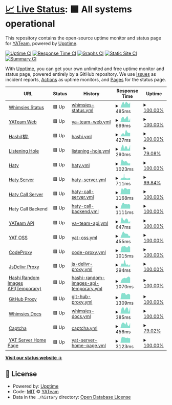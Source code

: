 # [📈 Live Status](https://status.yatserver.com): <!--live status--> **🟩 All systems operational**

This repository contains the open-source uptime monitor and status page for [YATeam](https://www.yateam.cc), powered by [Upptime](https://github.com/upptime/upptime).

[![Uptime CI](https://github.com/YAT-Publish/status/workflows/Uptime%20CI/badge.svg)](https://github.com/YAT-Publish/status/actions?query=workflow%3A%22Uptime+CI%22)
[![Response Time CI](https://github.com/YAT-Publish/status/workflows/Response%20Time%20CI/badge.svg)](https://github.com/YAT-Publish/status/actions?query=workflow%3A%22Response+Time+CI%22)
[![Graphs CI](https://github.com/YAT-Publish/status/workflows/Graphs%20CI/badge.svg)](https://github.com/YAT-Publish/status/actions?query=workflow%3A%22Graphs+CI%22)
[![Static Site CI](https://github.com/YAT-Publish/status/workflows/Static%20Site%20CI/badge.svg)](https://github.com/YAT-Publish/status/actions?query=workflow%3A%22Static+Site+CI%22)
[![Summary CI](https://github.com/YAT-Publish/status/workflows/Summary%20CI/badge.svg)](https://github.com/YAT-Publish/status/actions?query=workflow%3A%22Summary+CI%22)

With [Upptime](https://upptime.js.org), you can get your own unlimited and free uptime monitor and status page, powered entirely by a GitHub repository. We use [Issues](https://github.com/YAT-Publish/status/issues) as incident reports, [Actions](https://github.com/YAT-Publish/status/actions) as uptime monitors, and [Pages](https://status.yatserver.com) for the status page.

<!--start: status pages-->
<!-- This summary is generated by Upptime (https://github.com/upptime/upptime) -->
<!-- Do not edit this manually, your changes will be overwritten -->
<!-- prettier-ignore -->
| URL | Status | History | Response Time | Uptime |
| --- | ------ | ------- | ------------- | ------ |
| <img alt="" src="https://docs.whimsies.org/customize/favicon/main-favicon.png" height="13"> [Whimsies Status](https://status.whimsies.org) | 🟩 Up | [whimsies-status.yml](https://github.com/YAT-Publish/status/commits/HEAD/history/whimsies-status.yml) | <details><summary><img alt="Response time graph" src="./graphs/whimsies-status/response-time-week.png" height="20"> 485ms</summary><br><a href="https://status.yatserver.com/history/whimsies-status"><img alt="Response time 513" src="https://img.shields.io/endpoint?url=https%3A%2F%2Fraw.githubusercontent.com%2FYAT-Publish%2Fstatus%2FHEAD%2Fapi%2Fwhimsies-status%2Fresponse-time.json"></a><br><a href="https://status.yatserver.com/history/whimsies-status"><img alt="24-hour response time 544" src="https://img.shields.io/endpoint?url=https%3A%2F%2Fraw.githubusercontent.com%2FYAT-Publish%2Fstatus%2FHEAD%2Fapi%2Fwhimsies-status%2Fresponse-time-day.json"></a><br><a href="https://status.yatserver.com/history/whimsies-status"><img alt="7-day response time 485" src="https://img.shields.io/endpoint?url=https%3A%2F%2Fraw.githubusercontent.com%2FYAT-Publish%2Fstatus%2FHEAD%2Fapi%2Fwhimsies-status%2Fresponse-time-week.json"></a><br><a href="https://status.yatserver.com/history/whimsies-status"><img alt="30-day response time 475" src="https://img.shields.io/endpoint?url=https%3A%2F%2Fraw.githubusercontent.com%2FYAT-Publish%2Fstatus%2FHEAD%2Fapi%2Fwhimsies-status%2Fresponse-time-month.json"></a><br><a href="https://status.yatserver.com/history/whimsies-status"><img alt="1-year response time 513" src="https://img.shields.io/endpoint?url=https%3A%2F%2Fraw.githubusercontent.com%2FYAT-Publish%2Fstatus%2FHEAD%2Fapi%2Fwhimsies-status%2Fresponse-time-year.json"></a></details> | <details><summary><a href="https://status.yatserver.com/history/whimsies-status">100.00%</a></summary><a href="https://status.yatserver.com/history/whimsies-status"><img alt="All-time uptime 100.00%" src="https://img.shields.io/endpoint?url=https%3A%2F%2Fraw.githubusercontent.com%2FYAT-Publish%2Fstatus%2FHEAD%2Fapi%2Fwhimsies-status%2Fuptime.json"></a><br><a href="https://status.yatserver.com/history/whimsies-status"><img alt="24-hour uptime 100.00%" src="https://img.shields.io/endpoint?url=https%3A%2F%2Fraw.githubusercontent.com%2FYAT-Publish%2Fstatus%2FHEAD%2Fapi%2Fwhimsies-status%2Fuptime-day.json"></a><br><a href="https://status.yatserver.com/history/whimsies-status"><img alt="7-day uptime 100.00%" src="https://img.shields.io/endpoint?url=https%3A%2F%2Fraw.githubusercontent.com%2FYAT-Publish%2Fstatus%2FHEAD%2Fapi%2Fwhimsies-status%2Fuptime-week.json"></a><br><a href="https://status.yatserver.com/history/whimsies-status"><img alt="30-day uptime 100.00%" src="https://img.shields.io/endpoint?url=https%3A%2F%2Fraw.githubusercontent.com%2FYAT-Publish%2Fstatus%2FHEAD%2Fapi%2Fwhimsies-status%2Fuptime-month.json"></a><br><a href="https://status.yatserver.com/history/whimsies-status"><img alt="1-year uptime 100.00%" src="https://img.shields.io/endpoint?url=https%3A%2F%2Fraw.githubusercontent.com%2FYAT-Publish%2Fstatus%2FHEAD%2Fapi%2Fwhimsies-status%2Fuptime-year.json"></a></details>
| <img alt="" src="https://img.yateam.cc/img/2023/10/16/favicon7005329596a0b1b1.png" height="13"> [YATeam Web](https://www.yateam.cc) | 🟩 Up | [ya-team-web.yml](https://github.com/YAT-Publish/status/commits/HEAD/history/ya-team-web.yml) | <details><summary><img alt="Response time graph" src="./graphs/ya-team-web/response-time-week.png" height="20"> 699ms</summary><br><a href="https://status.yatserver.com/history/ya-team-web"><img alt="Response time 5008" src="https://img.shields.io/endpoint?url=https%3A%2F%2Fraw.githubusercontent.com%2FYAT-Publish%2Fstatus%2FHEAD%2Fapi%2Fya-team-web%2Fresponse-time.json"></a><br><a href="https://status.yatserver.com/history/ya-team-web"><img alt="24-hour response time 654" src="https://img.shields.io/endpoint?url=https%3A%2F%2Fraw.githubusercontent.com%2FYAT-Publish%2Fstatus%2FHEAD%2Fapi%2Fya-team-web%2Fresponse-time-day.json"></a><br><a href="https://status.yatserver.com/history/ya-team-web"><img alt="7-day response time 699" src="https://img.shields.io/endpoint?url=https%3A%2F%2Fraw.githubusercontent.com%2FYAT-Publish%2Fstatus%2FHEAD%2Fapi%2Fya-team-web%2Fresponse-time-week.json"></a><br><a href="https://status.yatserver.com/history/ya-team-web"><img alt="30-day response time 757" src="https://img.shields.io/endpoint?url=https%3A%2F%2Fraw.githubusercontent.com%2FYAT-Publish%2Fstatus%2FHEAD%2Fapi%2Fya-team-web%2Fresponse-time-month.json"></a><br><a href="https://status.yatserver.com/history/ya-team-web"><img alt="1-year response time 6591" src="https://img.shields.io/endpoint?url=https%3A%2F%2Fraw.githubusercontent.com%2FYAT-Publish%2Fstatus%2FHEAD%2Fapi%2Fya-team-web%2Fresponse-time-year.json"></a></details> | <details><summary><a href="https://status.yatserver.com/history/ya-team-web">100.00%</a></summary><a href="https://status.yatserver.com/history/ya-team-web"><img alt="All-time uptime 96.81%" src="https://img.shields.io/endpoint?url=https%3A%2F%2Fraw.githubusercontent.com%2FYAT-Publish%2Fstatus%2FHEAD%2Fapi%2Fya-team-web%2Fuptime.json"></a><br><a href="https://status.yatserver.com/history/ya-team-web"><img alt="24-hour uptime 100.00%" src="https://img.shields.io/endpoint?url=https%3A%2F%2Fraw.githubusercontent.com%2FYAT-Publish%2Fstatus%2FHEAD%2Fapi%2Fya-team-web%2Fuptime-day.json"></a><br><a href="https://status.yatserver.com/history/ya-team-web"><img alt="7-day uptime 100.00%" src="https://img.shields.io/endpoint?url=https%3A%2F%2Fraw.githubusercontent.com%2FYAT-Publish%2Fstatus%2FHEAD%2Fapi%2Fya-team-web%2Fuptime-week.json"></a><br><a href="https://status.yatserver.com/history/ya-team-web"><img alt="30-day uptime 99.92%" src="https://img.shields.io/endpoint?url=https%3A%2F%2Fraw.githubusercontent.com%2FYAT-Publish%2Fstatus%2FHEAD%2Fapi%2Fya-team-web%2Fuptime-month.json"></a><br><a href="https://status.yatserver.com/history/ya-team-web"><img alt="1-year uptime 97.39%" src="https://img.shields.io/endpoint?url=https%3A%2F%2Fraw.githubusercontent.com%2FYAT-Publish%2Fstatus%2FHEAD%2Fapi%2Fya-team-web%2Fuptime-year.json"></a></details>
| <img alt="" src="https://img.yateam.cc/img/2023/10/11/hashid59ff7816f045287ad29011a2a630e77.png" height="13"> [Hashi(橋)](https://hi.hashi.icu) | 🟩 Up | [hashi.yml](https://github.com/YAT-Publish/status/commits/HEAD/history/hashi.yml) | <details><summary><img alt="Response time graph" src="./graphs/hashi/response-time-week.png" height="20"> 427ms</summary><br><a href="https://status.yatserver.com/history/hashi"><img alt="Response time 434" src="https://img.shields.io/endpoint?url=https%3A%2F%2Fraw.githubusercontent.com%2FYAT-Publish%2Fstatus%2FHEAD%2Fapi%2Fhashi%2Fresponse-time.json"></a><br><a href="https://status.yatserver.com/history/hashi"><img alt="24-hour response time 435" src="https://img.shields.io/endpoint?url=https%3A%2F%2Fraw.githubusercontent.com%2FYAT-Publish%2Fstatus%2FHEAD%2Fapi%2Fhashi%2Fresponse-time-day.json"></a><br><a href="https://status.yatserver.com/history/hashi"><img alt="7-day response time 427" src="https://img.shields.io/endpoint?url=https%3A%2F%2Fraw.githubusercontent.com%2FYAT-Publish%2Fstatus%2FHEAD%2Fapi%2Fhashi%2Fresponse-time-week.json"></a><br><a href="https://status.yatserver.com/history/hashi"><img alt="30-day response time 425" src="https://img.shields.io/endpoint?url=https%3A%2F%2Fraw.githubusercontent.com%2FYAT-Publish%2Fstatus%2FHEAD%2Fapi%2Fhashi%2Fresponse-time-month.json"></a><br><a href="https://status.yatserver.com/history/hashi"><img alt="1-year response time 346" src="https://img.shields.io/endpoint?url=https%3A%2F%2Fraw.githubusercontent.com%2FYAT-Publish%2Fstatus%2FHEAD%2Fapi%2Fhashi%2Fresponse-time-year.json"></a></details> | <details><summary><a href="https://status.yatserver.com/history/hashi">100.00%</a></summary><a href="https://status.yatserver.com/history/hashi"><img alt="All-time uptime 99.38%" src="https://img.shields.io/endpoint?url=https%3A%2F%2Fraw.githubusercontent.com%2FYAT-Publish%2Fstatus%2FHEAD%2Fapi%2Fhashi%2Fuptime.json"></a><br><a href="https://status.yatserver.com/history/hashi"><img alt="24-hour uptime 100.00%" src="https://img.shields.io/endpoint?url=https%3A%2F%2Fraw.githubusercontent.com%2FYAT-Publish%2Fstatus%2FHEAD%2Fapi%2Fhashi%2Fuptime-day.json"></a><br><a href="https://status.yatserver.com/history/hashi"><img alt="7-day uptime 100.00%" src="https://img.shields.io/endpoint?url=https%3A%2F%2Fraw.githubusercontent.com%2FYAT-Publish%2Fstatus%2FHEAD%2Fapi%2Fhashi%2Fuptime-week.json"></a><br><a href="https://status.yatserver.com/history/hashi"><img alt="30-day uptime 99.92%" src="https://img.shields.io/endpoint?url=https%3A%2F%2Fraw.githubusercontent.com%2FYAT-Publish%2Fstatus%2FHEAD%2Fapi%2Fhashi%2Fuptime-month.json"></a><br><a href="https://status.yatserver.com/history/hashi"><img alt="1-year uptime 99.23%" src="https://img.shields.io/endpoint?url=https%3A%2F%2Fraw.githubusercontent.com%2FYAT-Publish%2Fstatus%2FHEAD%2Fapi%2Fhashi%2Fuptime-year.json"></a></details>
| <img alt="" src="https://img.yateam.cc/img/2023/10/11/hashid59ff7816f045287ad29011a2a630e77.png" height="13"> [Listening Hole](https://hole.hashi.icu) | 🟩 Up | [listening-hole.yml](https://github.com/YAT-Publish/status/commits/HEAD/history/listening-hole.yml) | <details><summary><img alt="Response time graph" src="./graphs/listening-hole/response-time-week.png" height="20"> 290ms</summary><br><a href="https://status.yatserver.com/history/listening-hole"><img alt="Response time 279" src="https://img.shields.io/endpoint?url=https%3A%2F%2Fraw.githubusercontent.com%2FYAT-Publish%2Fstatus%2FHEAD%2Fapi%2Flistening-hole%2Fresponse-time.json"></a><br><a href="https://status.yatserver.com/history/listening-hole"><img alt="24-hour response time 381" src="https://img.shields.io/endpoint?url=https%3A%2F%2Fraw.githubusercontent.com%2FYAT-Publish%2Fstatus%2FHEAD%2Fapi%2Flistening-hole%2Fresponse-time-day.json"></a><br><a href="https://status.yatserver.com/history/listening-hole"><img alt="7-day response time 290" src="https://img.shields.io/endpoint?url=https%3A%2F%2Fraw.githubusercontent.com%2FYAT-Publish%2Fstatus%2FHEAD%2Fapi%2Flistening-hole%2Fresponse-time-week.json"></a><br><a href="https://status.yatserver.com/history/listening-hole"><img alt="30-day response time 290" src="https://img.shields.io/endpoint?url=https%3A%2F%2Fraw.githubusercontent.com%2FYAT-Publish%2Fstatus%2FHEAD%2Fapi%2Flistening-hole%2Fresponse-time-month.json"></a><br><a href="https://status.yatserver.com/history/listening-hole"><img alt="1-year response time 281" src="https://img.shields.io/endpoint?url=https%3A%2F%2Fraw.githubusercontent.com%2FYAT-Publish%2Fstatus%2FHEAD%2Fapi%2Flistening-hole%2Fresponse-time-year.json"></a></details> | <details><summary><a href="https://status.yatserver.com/history/listening-hole">79.08%</a></summary><a href="https://status.yatserver.com/history/listening-hole"><img alt="All-time uptime 95.24%" src="https://img.shields.io/endpoint?url=https%3A%2F%2Fraw.githubusercontent.com%2FYAT-Publish%2Fstatus%2FHEAD%2Fapi%2Flistening-hole%2Fuptime.json"></a><br><a href="https://status.yatserver.com/history/listening-hole"><img alt="24-hour uptime 0.39%" src="https://img.shields.io/endpoint?url=https%3A%2F%2Fraw.githubusercontent.com%2FYAT-Publish%2Fstatus%2FHEAD%2Fapi%2Flistening-hole%2Fuptime-day.json"></a><br><a href="https://status.yatserver.com/history/listening-hole"><img alt="7-day uptime 79.08%" src="https://img.shields.io/endpoint?url=https%3A%2F%2Fraw.githubusercontent.com%2FYAT-Publish%2Fstatus%2FHEAD%2Fapi%2Flistening-hole%2Fuptime-week.json"></a><br><a href="https://status.yatserver.com/history/listening-hole"><img alt="30-day uptime 95.11%" src="https://img.shields.io/endpoint?url=https%3A%2F%2Fraw.githubusercontent.com%2FYAT-Publish%2Fstatus%2FHEAD%2Fapi%2Flistening-hole%2Fuptime-month.json"></a><br><a href="https://status.yatserver.com/history/listening-hole"><img alt="1-year uptime 94.89%" src="https://img.shields.io/endpoint?url=https%3A%2F%2Fraw.githubusercontent.com%2FYAT-Publish%2Fstatus%2FHEAD%2Fapi%2Flistening-hole%2Fuptime-year.json"></a></details>
| <img alt="" src="https://img.yateam.cc/img/2023/10/11/hashid59ff7816f045287ad29011a2a630e77.png" height="13"> [Haty](https://chat.hashi.sbs) | 🟩 Up | [haty.yml](https://github.com/YAT-Publish/status/commits/HEAD/history/haty.yml) | <details><summary><img alt="Response time graph" src="./graphs/haty/response-time-week.png" height="20"> 1023ms</summary><br><a href="https://status.yatserver.com/history/haty"><img alt="Response time 916" src="https://img.shields.io/endpoint?url=https%3A%2F%2Fraw.githubusercontent.com%2FYAT-Publish%2Fstatus%2FHEAD%2Fapi%2Fhaty%2Fresponse-time.json"></a><br><a href="https://status.yatserver.com/history/haty"><img alt="24-hour response time 652" src="https://img.shields.io/endpoint?url=https%3A%2F%2Fraw.githubusercontent.com%2FYAT-Publish%2Fstatus%2FHEAD%2Fapi%2Fhaty%2Fresponse-time-day.json"></a><br><a href="https://status.yatserver.com/history/haty"><img alt="7-day response time 1023" src="https://img.shields.io/endpoint?url=https%3A%2F%2Fraw.githubusercontent.com%2FYAT-Publish%2Fstatus%2FHEAD%2Fapi%2Fhaty%2Fresponse-time-week.json"></a><br><a href="https://status.yatserver.com/history/haty"><img alt="30-day response time 981" src="https://img.shields.io/endpoint?url=https%3A%2F%2Fraw.githubusercontent.com%2FYAT-Publish%2Fstatus%2FHEAD%2Fapi%2Fhaty%2Fresponse-time-month.json"></a><br><a href="https://status.yatserver.com/history/haty"><img alt="1-year response time 818" src="https://img.shields.io/endpoint?url=https%3A%2F%2Fraw.githubusercontent.com%2FYAT-Publish%2Fstatus%2FHEAD%2Fapi%2Fhaty%2Fresponse-time-year.json"></a></details> | <details><summary><a href="https://status.yatserver.com/history/haty">100.00%</a></summary><a href="https://status.yatserver.com/history/haty"><img alt="All-time uptime 95.39%" src="https://img.shields.io/endpoint?url=https%3A%2F%2Fraw.githubusercontent.com%2FYAT-Publish%2Fstatus%2FHEAD%2Fapi%2Fhaty%2Fuptime.json"></a><br><a href="https://status.yatserver.com/history/haty"><img alt="24-hour uptime 100.00%" src="https://img.shields.io/endpoint?url=https%3A%2F%2Fraw.githubusercontent.com%2FYAT-Publish%2Fstatus%2FHEAD%2Fapi%2Fhaty%2Fuptime-day.json"></a><br><a href="https://status.yatserver.com/history/haty"><img alt="7-day uptime 100.00%" src="https://img.shields.io/endpoint?url=https%3A%2F%2Fraw.githubusercontent.com%2FYAT-Publish%2Fstatus%2FHEAD%2Fapi%2Fhaty%2Fuptime-week.json"></a><br><a href="https://status.yatserver.com/history/haty"><img alt="30-day uptime 100.00%" src="https://img.shields.io/endpoint?url=https%3A%2F%2Fraw.githubusercontent.com%2FYAT-Publish%2Fstatus%2FHEAD%2Fapi%2Fhaty%2Fuptime-month.json"></a><br><a href="https://status.yatserver.com/history/haty"><img alt="1-year uptime 93.79%" src="https://img.shields.io/endpoint?url=https%3A%2F%2Fraw.githubusercontent.com%2FYAT-Publish%2Fstatus%2FHEAD%2Fapi%2Fhaty%2Fuptime-year.json"></a></details>
| <img alt="" src="https://img.yateam.cc/img/2023/10/11/hashid59ff7816f045287ad29011a2a630e77.png" height="13"> [Haty Server](https://hashi.sbs/_matrix/consent) | 🟩 Up | [haty-server.yml](https://github.com/YAT-Publish/status/commits/HEAD/history/haty-server.yml) | <details><summary><img alt="Response time graph" src="./graphs/haty-server/response-time-week.png" height="20"> 711ms</summary><br><a href="https://status.yatserver.com/history/haty-server"><img alt="Response time 1216" src="https://img.shields.io/endpoint?url=https%3A%2F%2Fraw.githubusercontent.com%2FYAT-Publish%2Fstatus%2FHEAD%2Fapi%2Fhaty-server%2Fresponse-time.json"></a><br><a href="https://status.yatserver.com/history/haty-server"><img alt="24-hour response time 691" src="https://img.shields.io/endpoint?url=https%3A%2F%2Fraw.githubusercontent.com%2FYAT-Publish%2Fstatus%2FHEAD%2Fapi%2Fhaty-server%2Fresponse-time-day.json"></a><br><a href="https://status.yatserver.com/history/haty-server"><img alt="7-day response time 711" src="https://img.shields.io/endpoint?url=https%3A%2F%2Fraw.githubusercontent.com%2FYAT-Publish%2Fstatus%2FHEAD%2Fapi%2Fhaty-server%2Fresponse-time-week.json"></a><br><a href="https://status.yatserver.com/history/haty-server"><img alt="30-day response time 685" src="https://img.shields.io/endpoint?url=https%3A%2F%2Fraw.githubusercontent.com%2FYAT-Publish%2Fstatus%2FHEAD%2Fapi%2Fhaty-server%2Fresponse-time-month.json"></a><br><a href="https://status.yatserver.com/history/haty-server"><img alt="1-year response time 1216" src="https://img.shields.io/endpoint?url=https%3A%2F%2Fraw.githubusercontent.com%2FYAT-Publish%2Fstatus%2FHEAD%2Fapi%2Fhaty-server%2Fresponse-time-year.json"></a></details> | <details><summary><a href="https://status.yatserver.com/history/haty-server">99.84%</a></summary><a href="https://status.yatserver.com/history/haty-server"><img alt="All-time uptime 99.32%" src="https://img.shields.io/endpoint?url=https%3A%2F%2Fraw.githubusercontent.com%2FYAT-Publish%2Fstatus%2FHEAD%2Fapi%2Fhaty-server%2Fuptime.json"></a><br><a href="https://status.yatserver.com/history/haty-server"><img alt="24-hour uptime 100.00%" src="https://img.shields.io/endpoint?url=https%3A%2F%2Fraw.githubusercontent.com%2FYAT-Publish%2Fstatus%2FHEAD%2Fapi%2Fhaty-server%2Fuptime-day.json"></a><br><a href="https://status.yatserver.com/history/haty-server"><img alt="7-day uptime 99.84%" src="https://img.shields.io/endpoint?url=https%3A%2F%2Fraw.githubusercontent.com%2FYAT-Publish%2Fstatus%2FHEAD%2Fapi%2Fhaty-server%2Fuptime-week.json"></a><br><a href="https://status.yatserver.com/history/haty-server"><img alt="30-day uptime 99.92%" src="https://img.shields.io/endpoint?url=https%3A%2F%2Fraw.githubusercontent.com%2FYAT-Publish%2Fstatus%2FHEAD%2Fapi%2Fhaty-server%2Fuptime-month.json"></a><br><a href="https://status.yatserver.com/history/haty-server"><img alt="1-year uptime 99.32%" src="https://img.shields.io/endpoint?url=https%3A%2F%2Fraw.githubusercontent.com%2FYAT-Publish%2Fstatus%2FHEAD%2Fapi%2Fhaty-server%2Fuptime-year.json"></a></details>
| <img alt="" src="https://img.yateam.cc/img/2023/10/11/hashid59ff7816f045287ad29011a2a630e77.png" height="13"> [Haty Call Server](https://cs.hashi.sbs) | 🟩 Up | [haty-call-server.yml](https://github.com/YAT-Publish/status/commits/HEAD/history/haty-call-server.yml) | <details><summary><img alt="Response time graph" src="./graphs/haty-call-server/response-time-week.png" height="20"> 1168ms</summary><br><a href="https://status.yatserver.com/history/haty-call-server"><img alt="Response time 1186" src="https://img.shields.io/endpoint?url=https%3A%2F%2Fraw.githubusercontent.com%2FYAT-Publish%2Fstatus%2FHEAD%2Fapi%2Fhaty-call-server%2Fresponse-time.json"></a><br><a href="https://status.yatserver.com/history/haty-call-server"><img alt="24-hour response time 1116" src="https://img.shields.io/endpoint?url=https%3A%2F%2Fraw.githubusercontent.com%2FYAT-Publish%2Fstatus%2FHEAD%2Fapi%2Fhaty-call-server%2Fresponse-time-day.json"></a><br><a href="https://status.yatserver.com/history/haty-call-server"><img alt="7-day response time 1168" src="https://img.shields.io/endpoint?url=https%3A%2F%2Fraw.githubusercontent.com%2FYAT-Publish%2Fstatus%2FHEAD%2Fapi%2Fhaty-call-server%2Fresponse-time-week.json"></a><br><a href="https://status.yatserver.com/history/haty-call-server"><img alt="30-day response time 1185" src="https://img.shields.io/endpoint?url=https%3A%2F%2Fraw.githubusercontent.com%2FYAT-Publish%2Fstatus%2FHEAD%2Fapi%2Fhaty-call-server%2Fresponse-time-month.json"></a><br><a href="https://status.yatserver.com/history/haty-call-server"><img alt="1-year response time 1186" src="https://img.shields.io/endpoint?url=https%3A%2F%2Fraw.githubusercontent.com%2FYAT-Publish%2Fstatus%2FHEAD%2Fapi%2Fhaty-call-server%2Fresponse-time-year.json"></a></details> | <details><summary><a href="https://status.yatserver.com/history/haty-call-server">100.00%</a></summary><a href="https://status.yatserver.com/history/haty-call-server"><img alt="All-time uptime 99.76%" src="https://img.shields.io/endpoint?url=https%3A%2F%2Fraw.githubusercontent.com%2FYAT-Publish%2Fstatus%2FHEAD%2Fapi%2Fhaty-call-server%2Fuptime.json"></a><br><a href="https://status.yatserver.com/history/haty-call-server"><img alt="24-hour uptime 100.00%" src="https://img.shields.io/endpoint?url=https%3A%2F%2Fraw.githubusercontent.com%2FYAT-Publish%2Fstatus%2FHEAD%2Fapi%2Fhaty-call-server%2Fuptime-day.json"></a><br><a href="https://status.yatserver.com/history/haty-call-server"><img alt="7-day uptime 100.00%" src="https://img.shields.io/endpoint?url=https%3A%2F%2Fraw.githubusercontent.com%2FYAT-Publish%2Fstatus%2FHEAD%2Fapi%2Fhaty-call-server%2Fuptime-week.json"></a><br><a href="https://status.yatserver.com/history/haty-call-server"><img alt="30-day uptime 100.00%" src="https://img.shields.io/endpoint?url=https%3A%2F%2Fraw.githubusercontent.com%2FYAT-Publish%2Fstatus%2FHEAD%2Fapi%2Fhaty-call-server%2Fuptime-month.json"></a><br><a href="https://status.yatserver.com/history/haty-call-server"><img alt="1-year uptime 99.76%" src="https://img.shields.io/endpoint?url=https%3A%2F%2Fraw.githubusercontent.com%2FYAT-Publish%2Fstatus%2FHEAD%2Fapi%2Fhaty-call-server%2Fuptime-year.json"></a></details>
| <img alt="" src="https://img.yateam.cc/img/2023/10/11/hashid59ff7816f045287ad29011a2a630e77.png" height="13"> Haty Call Backend | 🟩 Up | [haty-call-backend.yml](https://github.com/YAT-Publish/status/commits/HEAD/history/haty-call-backend.yml) | <details><summary><img alt="Response time graph" src="./graphs/haty-call-backend/response-time-week.png" height="20"> 1111ms</summary><br><a href="https://status.yatserver.com/history/haty-call-backend"><img alt="Response time 1180" src="https://img.shields.io/endpoint?url=https%3A%2F%2Fraw.githubusercontent.com%2FYAT-Publish%2Fstatus%2FHEAD%2Fapi%2Fhaty-call-backend%2Fresponse-time.json"></a><br><a href="https://status.yatserver.com/history/haty-call-backend"><img alt="24-hour response time 842" src="https://img.shields.io/endpoint?url=https%3A%2F%2Fraw.githubusercontent.com%2FYAT-Publish%2Fstatus%2FHEAD%2Fapi%2Fhaty-call-backend%2Fresponse-time-day.json"></a><br><a href="https://status.yatserver.com/history/haty-call-backend"><img alt="7-day response time 1111" src="https://img.shields.io/endpoint?url=https%3A%2F%2Fraw.githubusercontent.com%2FYAT-Publish%2Fstatus%2FHEAD%2Fapi%2Fhaty-call-backend%2Fresponse-time-week.json"></a><br><a href="https://status.yatserver.com/history/haty-call-backend"><img alt="30-day response time 1130" src="https://img.shields.io/endpoint?url=https%3A%2F%2Fraw.githubusercontent.com%2FYAT-Publish%2Fstatus%2FHEAD%2Fapi%2Fhaty-call-backend%2Fresponse-time-month.json"></a><br><a href="https://status.yatserver.com/history/haty-call-backend"><img alt="1-year response time 1180" src="https://img.shields.io/endpoint?url=https%3A%2F%2Fraw.githubusercontent.com%2FYAT-Publish%2Fstatus%2FHEAD%2Fapi%2Fhaty-call-backend%2Fresponse-time-year.json"></a></details> | <details><summary><a href="https://status.yatserver.com/history/haty-call-backend">100.00%</a></summary><a href="https://status.yatserver.com/history/haty-call-backend"><img alt="All-time uptime 99.76%" src="https://img.shields.io/endpoint?url=https%3A%2F%2Fraw.githubusercontent.com%2FYAT-Publish%2Fstatus%2FHEAD%2Fapi%2Fhaty-call-backend%2Fuptime.json"></a><br><a href="https://status.yatserver.com/history/haty-call-backend"><img alt="24-hour uptime 100.00%" src="https://img.shields.io/endpoint?url=https%3A%2F%2Fraw.githubusercontent.com%2FYAT-Publish%2Fstatus%2FHEAD%2Fapi%2Fhaty-call-backend%2Fuptime-day.json"></a><br><a href="https://status.yatserver.com/history/haty-call-backend"><img alt="7-day uptime 100.00%" src="https://img.shields.io/endpoint?url=https%3A%2F%2Fraw.githubusercontent.com%2FYAT-Publish%2Fstatus%2FHEAD%2Fapi%2Fhaty-call-backend%2Fuptime-week.json"></a><br><a href="https://status.yatserver.com/history/haty-call-backend"><img alt="30-day uptime 100.00%" src="https://img.shields.io/endpoint?url=https%3A%2F%2Fraw.githubusercontent.com%2FYAT-Publish%2Fstatus%2FHEAD%2Fapi%2Fhaty-call-backend%2Fuptime-month.json"></a><br><a href="https://status.yatserver.com/history/haty-call-backend"><img alt="1-year uptime 99.76%" src="https://img.shields.io/endpoint?url=https%3A%2F%2Fraw.githubusercontent.com%2FYAT-Publish%2Fstatus%2FHEAD%2Fapi%2Fhaty-call-backend%2Fuptime-year.json"></a></details>
| <img alt="" src="https://img.yateam.cc/img/2023/10/16/favicon7005329596a0b1b1.png" height="13"> [YATeam API](https://api.yateam.cc) | 🟩 Up | [ya-team-api.yml](https://github.com/YAT-Publish/status/commits/HEAD/history/ya-team-api.yml) | <details><summary><img alt="Response time graph" src="./graphs/ya-team-api/response-time-week.png" height="20"> 647ms</summary><br><a href="https://status.yatserver.com/history/ya-team-api"><img alt="Response time 518" src="https://img.shields.io/endpoint?url=https%3A%2F%2Fraw.githubusercontent.com%2FYAT-Publish%2Fstatus%2FHEAD%2Fapi%2Fya-team-api%2Fresponse-time.json"></a><br><a href="https://status.yatserver.com/history/ya-team-api"><img alt="24-hour response time 435" src="https://img.shields.io/endpoint?url=https%3A%2F%2Fraw.githubusercontent.com%2FYAT-Publish%2Fstatus%2FHEAD%2Fapi%2Fya-team-api%2Fresponse-time-day.json"></a><br><a href="https://status.yatserver.com/history/ya-team-api"><img alt="7-day response time 647" src="https://img.shields.io/endpoint?url=https%3A%2F%2Fraw.githubusercontent.com%2FYAT-Publish%2Fstatus%2FHEAD%2Fapi%2Fya-team-api%2Fresponse-time-week.json"></a><br><a href="https://status.yatserver.com/history/ya-team-api"><img alt="30-day response time 1131" src="https://img.shields.io/endpoint?url=https%3A%2F%2Fraw.githubusercontent.com%2FYAT-Publish%2Fstatus%2FHEAD%2Fapi%2Fya-team-api%2Fresponse-time-month.json"></a><br><a href="https://status.yatserver.com/history/ya-team-api"><img alt="1-year response time 630" src="https://img.shields.io/endpoint?url=https%3A%2F%2Fraw.githubusercontent.com%2FYAT-Publish%2Fstatus%2FHEAD%2Fapi%2Fya-team-api%2Fresponse-time-year.json"></a></details> | <details><summary><a href="https://status.yatserver.com/history/ya-team-api">100.00%</a></summary><a href="https://status.yatserver.com/history/ya-team-api"><img alt="All-time uptime 97.60%" src="https://img.shields.io/endpoint?url=https%3A%2F%2Fraw.githubusercontent.com%2FYAT-Publish%2Fstatus%2FHEAD%2Fapi%2Fya-team-api%2Fuptime.json"></a><br><a href="https://status.yatserver.com/history/ya-team-api"><img alt="24-hour uptime 100.00%" src="https://img.shields.io/endpoint?url=https%3A%2F%2Fraw.githubusercontent.com%2FYAT-Publish%2Fstatus%2FHEAD%2Fapi%2Fya-team-api%2Fuptime-day.json"></a><br><a href="https://status.yatserver.com/history/ya-team-api"><img alt="7-day uptime 100.00%" src="https://img.shields.io/endpoint?url=https%3A%2F%2Fraw.githubusercontent.com%2FYAT-Publish%2Fstatus%2FHEAD%2Fapi%2Fya-team-api%2Fuptime-week.json"></a><br><a href="https://status.yatserver.com/history/ya-team-api"><img alt="30-day uptime 99.95%" src="https://img.shields.io/endpoint?url=https%3A%2F%2Fraw.githubusercontent.com%2FYAT-Publish%2Fstatus%2FHEAD%2Fapi%2Fya-team-api%2Fuptime-month.json"></a><br><a href="https://status.yatserver.com/history/ya-team-api"><img alt="1-year uptime 98.47%" src="https://img.shields.io/endpoint?url=https%3A%2F%2Fraw.githubusercontent.com%2FYAT-Publish%2Fstatus%2FHEAD%2Fapi%2Fya-team-api%2Fuptime-year.json"></a></details>
| <img alt="" src="https://img.yateam.cc/img/2023/10/16/favicon7005329596a0b1b1.png" height="13"> [YAT OSS](https://files.yatserver.com/hashi-next/hashi/25e94b33-e005-400a-919e-73202ab40b0d.webp) | 🟩 Up | [yat-oss.yml](https://github.com/YAT-Publish/status/commits/HEAD/history/yat-oss.yml) | <details><summary><img alt="Response time graph" src="./graphs/yat-oss/response-time-week.png" height="20"> 455ms</summary><br><a href="https://status.yatserver.com/history/yat-oss"><img alt="Response time 392" src="https://img.shields.io/endpoint?url=https%3A%2F%2Fraw.githubusercontent.com%2FYAT-Publish%2Fstatus%2FHEAD%2Fapi%2Fyat-oss%2Fresponse-time.json"></a><br><a href="https://status.yatserver.com/history/yat-oss"><img alt="24-hour response time 234" src="https://img.shields.io/endpoint?url=https%3A%2F%2Fraw.githubusercontent.com%2FYAT-Publish%2Fstatus%2FHEAD%2Fapi%2Fyat-oss%2Fresponse-time-day.json"></a><br><a href="https://status.yatserver.com/history/yat-oss"><img alt="7-day response time 455" src="https://img.shields.io/endpoint?url=https%3A%2F%2Fraw.githubusercontent.com%2FYAT-Publish%2Fstatus%2FHEAD%2Fapi%2Fyat-oss%2Fresponse-time-week.json"></a><br><a href="https://status.yatserver.com/history/yat-oss"><img alt="30-day response time 498" src="https://img.shields.io/endpoint?url=https%3A%2F%2Fraw.githubusercontent.com%2FYAT-Publish%2Fstatus%2FHEAD%2Fapi%2Fyat-oss%2Fresponse-time-month.json"></a><br><a href="https://status.yatserver.com/history/yat-oss"><img alt="1-year response time 450" src="https://img.shields.io/endpoint?url=https%3A%2F%2Fraw.githubusercontent.com%2FYAT-Publish%2Fstatus%2FHEAD%2Fapi%2Fyat-oss%2Fresponse-time-year.json"></a></details> | <details><summary><a href="https://status.yatserver.com/history/yat-oss">100.00%</a></summary><a href="https://status.yatserver.com/history/yat-oss"><img alt="All-time uptime 99.93%" src="https://img.shields.io/endpoint?url=https%3A%2F%2Fraw.githubusercontent.com%2FYAT-Publish%2Fstatus%2FHEAD%2Fapi%2Fyat-oss%2Fuptime.json"></a><br><a href="https://status.yatserver.com/history/yat-oss"><img alt="24-hour uptime 100.00%" src="https://img.shields.io/endpoint?url=https%3A%2F%2Fraw.githubusercontent.com%2FYAT-Publish%2Fstatus%2FHEAD%2Fapi%2Fyat-oss%2Fuptime-day.json"></a><br><a href="https://status.yatserver.com/history/yat-oss"><img alt="7-day uptime 100.00%" src="https://img.shields.io/endpoint?url=https%3A%2F%2Fraw.githubusercontent.com%2FYAT-Publish%2Fstatus%2FHEAD%2Fapi%2Fyat-oss%2Fuptime-week.json"></a><br><a href="https://status.yatserver.com/history/yat-oss"><img alt="30-day uptime 100.00%" src="https://img.shields.io/endpoint?url=https%3A%2F%2Fraw.githubusercontent.com%2FYAT-Publish%2Fstatus%2FHEAD%2Fapi%2Fyat-oss%2Fuptime-month.json"></a><br><a href="https://status.yatserver.com/history/yat-oss"><img alt="1-year uptime 99.90%" src="https://img.shields.io/endpoint?url=https%3A%2F%2Fraw.githubusercontent.com%2FYAT-Publish%2Fstatus%2FHEAD%2Fapi%2Fyat-oss%2Fuptime-year.json"></a></details>
| <img alt="" src="https://img.yateam.cc/img/2023/10/16/favicon7005329596a0b1b1.png" height="13"> [CodeProxy](https://codeproxy.net) | 🟩 Up | [code-proxy.yml](https://github.com/YAT-Publish/status/commits/HEAD/history/code-proxy.yml) | <details><summary><img alt="Response time graph" src="./graphs/code-proxy/response-time-week.png" height="20"> 1015ms</summary><br><a href="https://status.yatserver.com/history/code-proxy"><img alt="Response time 1489" src="https://img.shields.io/endpoint?url=https%3A%2F%2Fraw.githubusercontent.com%2FYAT-Publish%2Fstatus%2FHEAD%2Fapi%2Fcode-proxy%2Fresponse-time.json"></a><br><a href="https://status.yatserver.com/history/code-proxy"><img alt="24-hour response time 876" src="https://img.shields.io/endpoint?url=https%3A%2F%2Fraw.githubusercontent.com%2FYAT-Publish%2Fstatus%2FHEAD%2Fapi%2Fcode-proxy%2Fresponse-time-day.json"></a><br><a href="https://status.yatserver.com/history/code-proxy"><img alt="7-day response time 1015" src="https://img.shields.io/endpoint?url=https%3A%2F%2Fraw.githubusercontent.com%2FYAT-Publish%2Fstatus%2FHEAD%2Fapi%2Fcode-proxy%2Fresponse-time-week.json"></a><br><a href="https://status.yatserver.com/history/code-proxy"><img alt="30-day response time 1023" src="https://img.shields.io/endpoint?url=https%3A%2F%2Fraw.githubusercontent.com%2FYAT-Publish%2Fstatus%2FHEAD%2Fapi%2Fcode-proxy%2Fresponse-time-month.json"></a><br><a href="https://status.yatserver.com/history/code-proxy"><img alt="1-year response time 1435" src="https://img.shields.io/endpoint?url=https%3A%2F%2Fraw.githubusercontent.com%2FYAT-Publish%2Fstatus%2FHEAD%2Fapi%2Fcode-proxy%2Fresponse-time-year.json"></a></details> | <details><summary><a href="https://status.yatserver.com/history/code-proxy">100.00%</a></summary><a href="https://status.yatserver.com/history/code-proxy"><img alt="All-time uptime 98.70%" src="https://img.shields.io/endpoint?url=https%3A%2F%2Fraw.githubusercontent.com%2FYAT-Publish%2Fstatus%2FHEAD%2Fapi%2Fcode-proxy%2Fuptime.json"></a><br><a href="https://status.yatserver.com/history/code-proxy"><img alt="24-hour uptime 100.00%" src="https://img.shields.io/endpoint?url=https%3A%2F%2Fraw.githubusercontent.com%2FYAT-Publish%2Fstatus%2FHEAD%2Fapi%2Fcode-proxy%2Fuptime-day.json"></a><br><a href="https://status.yatserver.com/history/code-proxy"><img alt="7-day uptime 100.00%" src="https://img.shields.io/endpoint?url=https%3A%2F%2Fraw.githubusercontent.com%2FYAT-Publish%2Fstatus%2FHEAD%2Fapi%2Fcode-proxy%2Fuptime-week.json"></a><br><a href="https://status.yatserver.com/history/code-proxy"><img alt="30-day uptime 100.00%" src="https://img.shields.io/endpoint?url=https%3A%2F%2Fraw.githubusercontent.com%2FYAT-Publish%2Fstatus%2FHEAD%2Fapi%2Fcode-proxy%2Fuptime-month.json"></a><br><a href="https://status.yatserver.com/history/code-proxy"><img alt="1-year uptime 98.32%" src="https://img.shields.io/endpoint?url=https%3A%2F%2Fraw.githubusercontent.com%2FYAT-Publish%2Fstatus%2FHEAD%2Fapi%2Fcode-proxy%2Fuptime-year.json"></a></details>
| <img alt="" src="https://www.jsdelivr.com/icon_256x256.png" height="13"> [JsDelivr Proxy](https://jsd.yatserver.com/gh/YAT-Publish/status@master/replace.js) | 🟩 Up | [js-delivr-proxy.yml](https://github.com/YAT-Publish/status/commits/HEAD/history/js-delivr-proxy.yml) | <details><summary><img alt="Response time graph" src="./graphs/js-delivr-proxy/response-time-week.png" height="20"> 294ms</summary><br><a href="https://status.yatserver.com/history/js-delivr-proxy"><img alt="Response time 522" src="https://img.shields.io/endpoint?url=https%3A%2F%2Fraw.githubusercontent.com%2FYAT-Publish%2Fstatus%2FHEAD%2Fapi%2Fjs-delivr-proxy%2Fresponse-time.json"></a><br><a href="https://status.yatserver.com/history/js-delivr-proxy"><img alt="24-hour response time 241" src="https://img.shields.io/endpoint?url=https%3A%2F%2Fraw.githubusercontent.com%2FYAT-Publish%2Fstatus%2FHEAD%2Fapi%2Fjs-delivr-proxy%2Fresponse-time-day.json"></a><br><a href="https://status.yatserver.com/history/js-delivr-proxy"><img alt="7-day response time 294" src="https://img.shields.io/endpoint?url=https%3A%2F%2Fraw.githubusercontent.com%2FYAT-Publish%2Fstatus%2FHEAD%2Fapi%2Fjs-delivr-proxy%2Fresponse-time-week.json"></a><br><a href="https://status.yatserver.com/history/js-delivr-proxy"><img alt="30-day response time 349" src="https://img.shields.io/endpoint?url=https%3A%2F%2Fraw.githubusercontent.com%2FYAT-Publish%2Fstatus%2FHEAD%2Fapi%2Fjs-delivr-proxy%2Fresponse-time-month.json"></a><br><a href="https://status.yatserver.com/history/js-delivr-proxy"><img alt="1-year response time 613" src="https://img.shields.io/endpoint?url=https%3A%2F%2Fraw.githubusercontent.com%2FYAT-Publish%2Fstatus%2FHEAD%2Fapi%2Fjs-delivr-proxy%2Fresponse-time-year.json"></a></details> | <details><summary><a href="https://status.yatserver.com/history/js-delivr-proxy">100.00%</a></summary><a href="https://status.yatserver.com/history/js-delivr-proxy"><img alt="All-time uptime 99.60%" src="https://img.shields.io/endpoint?url=https%3A%2F%2Fraw.githubusercontent.com%2FYAT-Publish%2Fstatus%2FHEAD%2Fapi%2Fjs-delivr-proxy%2Fuptime.json"></a><br><a href="https://status.yatserver.com/history/js-delivr-proxy"><img alt="24-hour uptime 100.00%" src="https://img.shields.io/endpoint?url=https%3A%2F%2Fraw.githubusercontent.com%2FYAT-Publish%2Fstatus%2FHEAD%2Fapi%2Fjs-delivr-proxy%2Fuptime-day.json"></a><br><a href="https://status.yatserver.com/history/js-delivr-proxy"><img alt="7-day uptime 100.00%" src="https://img.shields.io/endpoint?url=https%3A%2F%2Fraw.githubusercontent.com%2FYAT-Publish%2Fstatus%2FHEAD%2Fapi%2Fjs-delivr-proxy%2Fuptime-week.json"></a><br><a href="https://status.yatserver.com/history/js-delivr-proxy"><img alt="30-day uptime 100.00%" src="https://img.shields.io/endpoint?url=https%3A%2F%2Fraw.githubusercontent.com%2FYAT-Publish%2Fstatus%2FHEAD%2Fapi%2Fjs-delivr-proxy%2Fuptime-month.json"></a><br><a href="https://status.yatserver.com/history/js-delivr-proxy"><img alt="1-year uptime 99.52%" src="https://img.shields.io/endpoint?url=https%3A%2F%2Fraw.githubusercontent.com%2FYAT-Publish%2Fstatus%2FHEAD%2Fapi%2Fjs-delivr-proxy%2Fuptime-year.json"></a></details>
| <img alt="" src="https://cdn.iloli.love/loliapi.com/img/favicon.ico" height="13"> [Hashi Random Images API(Temporary)](https://www.loliapi.com/acg) | 🟩 Up | [hashi-random-images-api-temporary.yml](https://github.com/YAT-Publish/status/commits/HEAD/history/hashi-random-images-api-temporary.yml) | <details><summary><img alt="Response time graph" src="./graphs/hashi-random-images-api-temporary/response-time-week.png" height="20"> 1070ms</summary><br><a href="https://status.yatserver.com/history/hashi-random-images-api-temporary"><img alt="Response time 2897" src="https://img.shields.io/endpoint?url=https%3A%2F%2Fraw.githubusercontent.com%2FYAT-Publish%2Fstatus%2FHEAD%2Fapi%2Fhashi-random-images-api-temporary%2Fresponse-time.json"></a><br><a href="https://status.yatserver.com/history/hashi-random-images-api-temporary"><img alt="24-hour response time 1072" src="https://img.shields.io/endpoint?url=https%3A%2F%2Fraw.githubusercontent.com%2FYAT-Publish%2Fstatus%2FHEAD%2Fapi%2Fhashi-random-images-api-temporary%2Fresponse-time-day.json"></a><br><a href="https://status.yatserver.com/history/hashi-random-images-api-temporary"><img alt="7-day response time 1070" src="https://img.shields.io/endpoint?url=https%3A%2F%2Fraw.githubusercontent.com%2FYAT-Publish%2Fstatus%2FHEAD%2Fapi%2Fhashi-random-images-api-temporary%2Fresponse-time-week.json"></a><br><a href="https://status.yatserver.com/history/hashi-random-images-api-temporary"><img alt="30-day response time 1690" src="https://img.shields.io/endpoint?url=https%3A%2F%2Fraw.githubusercontent.com%2FYAT-Publish%2Fstatus%2FHEAD%2Fapi%2Fhashi-random-images-api-temporary%2Fresponse-time-month.json"></a><br><a href="https://status.yatserver.com/history/hashi-random-images-api-temporary"><img alt="1-year response time 2897" src="https://img.shields.io/endpoint?url=https%3A%2F%2Fraw.githubusercontent.com%2FYAT-Publish%2Fstatus%2FHEAD%2Fapi%2Fhashi-random-images-api-temporary%2Fresponse-time-year.json"></a></details> | <details><summary><a href="https://status.yatserver.com/history/hashi-random-images-api-temporary">100.00%</a></summary><a href="https://status.yatserver.com/history/hashi-random-images-api-temporary"><img alt="All-time uptime 99.82%" src="https://img.shields.io/endpoint?url=https%3A%2F%2Fraw.githubusercontent.com%2FYAT-Publish%2Fstatus%2FHEAD%2Fapi%2Fhashi-random-images-api-temporary%2Fuptime.json"></a><br><a href="https://status.yatserver.com/history/hashi-random-images-api-temporary"><img alt="24-hour uptime 100.00%" src="https://img.shields.io/endpoint?url=https%3A%2F%2Fraw.githubusercontent.com%2FYAT-Publish%2Fstatus%2FHEAD%2Fapi%2Fhashi-random-images-api-temporary%2Fuptime-day.json"></a><br><a href="https://status.yatserver.com/history/hashi-random-images-api-temporary"><img alt="7-day uptime 100.00%" src="https://img.shields.io/endpoint?url=https%3A%2F%2Fraw.githubusercontent.com%2FYAT-Publish%2Fstatus%2FHEAD%2Fapi%2Fhashi-random-images-api-temporary%2Fuptime-week.json"></a><br><a href="https://status.yatserver.com/history/hashi-random-images-api-temporary"><img alt="30-day uptime 100.00%" src="https://img.shields.io/endpoint?url=https%3A%2F%2Fraw.githubusercontent.com%2FYAT-Publish%2Fstatus%2FHEAD%2Fapi%2Fhashi-random-images-api-temporary%2Fuptime-month.json"></a><br><a href="https://status.yatserver.com/history/hashi-random-images-api-temporary"><img alt="1-year uptime 99.75%" src="https://img.shields.io/endpoint?url=https%3A%2F%2Fraw.githubusercontent.com%2FYAT-Publish%2Fstatus%2FHEAD%2Fapi%2Fhashi-random-images-api-temporary%2Fuptime-year.json"></a></details>
| <img alt="" src="https://github.com/fluidicon.png" height="13"> [GitHub Proxy](https://git.codeproxy.net) | 🟩 Up | [git-hub-proxy.yml](https://github.com/YAT-Publish/status/commits/HEAD/history/git-hub-proxy.yml) | <details><summary><img alt="Response time graph" src="./graphs/git-hub-proxy/response-time-week.png" height="20"> 1309ms</summary><br><a href="https://status.yatserver.com/history/git-hub-proxy"><img alt="Response time 1705" src="https://img.shields.io/endpoint?url=https%3A%2F%2Fraw.githubusercontent.com%2FYAT-Publish%2Fstatus%2FHEAD%2Fapi%2Fgit-hub-proxy%2Fresponse-time.json"></a><br><a href="https://status.yatserver.com/history/git-hub-proxy"><img alt="24-hour response time 1045" src="https://img.shields.io/endpoint?url=https%3A%2F%2Fraw.githubusercontent.com%2FYAT-Publish%2Fstatus%2FHEAD%2Fapi%2Fgit-hub-proxy%2Fresponse-time-day.json"></a><br><a href="https://status.yatserver.com/history/git-hub-proxy"><img alt="7-day response time 1309" src="https://img.shields.io/endpoint?url=https%3A%2F%2Fraw.githubusercontent.com%2FYAT-Publish%2Fstatus%2FHEAD%2Fapi%2Fgit-hub-proxy%2Fresponse-time-week.json"></a><br><a href="https://status.yatserver.com/history/git-hub-proxy"><img alt="30-day response time 1562" src="https://img.shields.io/endpoint?url=https%3A%2F%2Fraw.githubusercontent.com%2FYAT-Publish%2Fstatus%2FHEAD%2Fapi%2Fgit-hub-proxy%2Fresponse-time-month.json"></a><br><a href="https://status.yatserver.com/history/git-hub-proxy"><img alt="1-year response time 1796" src="https://img.shields.io/endpoint?url=https%3A%2F%2Fraw.githubusercontent.com%2FYAT-Publish%2Fstatus%2FHEAD%2Fapi%2Fgit-hub-proxy%2Fresponse-time-year.json"></a></details> | <details><summary><a href="https://status.yatserver.com/history/git-hub-proxy">100.00%</a></summary><a href="https://status.yatserver.com/history/git-hub-proxy"><img alt="All-time uptime 99.70%" src="https://img.shields.io/endpoint?url=https%3A%2F%2Fraw.githubusercontent.com%2FYAT-Publish%2Fstatus%2FHEAD%2Fapi%2Fgit-hub-proxy%2Fuptime.json"></a><br><a href="https://status.yatserver.com/history/git-hub-proxy"><img alt="24-hour uptime 100.00%" src="https://img.shields.io/endpoint?url=https%3A%2F%2Fraw.githubusercontent.com%2FYAT-Publish%2Fstatus%2FHEAD%2Fapi%2Fgit-hub-proxy%2Fuptime-day.json"></a><br><a href="https://status.yatserver.com/history/git-hub-proxy"><img alt="7-day uptime 100.00%" src="https://img.shields.io/endpoint?url=https%3A%2F%2Fraw.githubusercontent.com%2FYAT-Publish%2Fstatus%2FHEAD%2Fapi%2Fgit-hub-proxy%2Fuptime-week.json"></a><br><a href="https://status.yatserver.com/history/git-hub-proxy"><img alt="30-day uptime 100.00%" src="https://img.shields.io/endpoint?url=https%3A%2F%2Fraw.githubusercontent.com%2FYAT-Publish%2Fstatus%2FHEAD%2Fapi%2Fgit-hub-proxy%2Fuptime-month.json"></a><br><a href="https://status.yatserver.com/history/git-hub-proxy"><img alt="1-year uptime 99.62%" src="https://img.shields.io/endpoint?url=https%3A%2F%2Fraw.githubusercontent.com%2FYAT-Publish%2Fstatus%2FHEAD%2Fapi%2Fgit-hub-proxy%2Fuptime-year.json"></a></details>
| <img alt="" src="https://docs.whimsies.org/customize/favicon/main-favicon.png" height="13"> [Whimsies Docs](https://docs.whimsies.org) | 🟩 Up | [whimsies-docs.yml](https://github.com/YAT-Publish/status/commits/HEAD/history/whimsies-docs.yml) | <details><summary><img alt="Response time graph" src="./graphs/whimsies-docs/response-time-week.png" height="20"> 385ms</summary><br><a href="https://status.yatserver.com/history/whimsies-docs"><img alt="Response time 578" src="https://img.shields.io/endpoint?url=https%3A%2F%2Fraw.githubusercontent.com%2FYAT-Publish%2Fstatus%2FHEAD%2Fapi%2Fwhimsies-docs%2Fresponse-time.json"></a><br><a href="https://status.yatserver.com/history/whimsies-docs"><img alt="24-hour response time 496" src="https://img.shields.io/endpoint?url=https%3A%2F%2Fraw.githubusercontent.com%2FYAT-Publish%2Fstatus%2FHEAD%2Fapi%2Fwhimsies-docs%2Fresponse-time-day.json"></a><br><a href="https://status.yatserver.com/history/whimsies-docs"><img alt="7-day response time 385" src="https://img.shields.io/endpoint?url=https%3A%2F%2Fraw.githubusercontent.com%2FYAT-Publish%2Fstatus%2FHEAD%2Fapi%2Fwhimsies-docs%2Fresponse-time-week.json"></a><br><a href="https://status.yatserver.com/history/whimsies-docs"><img alt="30-day response time 517" src="https://img.shields.io/endpoint?url=https%3A%2F%2Fraw.githubusercontent.com%2FYAT-Publish%2Fstatus%2FHEAD%2Fapi%2Fwhimsies-docs%2Fresponse-time-month.json"></a><br><a href="https://status.yatserver.com/history/whimsies-docs"><img alt="1-year response time 578" src="https://img.shields.io/endpoint?url=https%3A%2F%2Fraw.githubusercontent.com%2FYAT-Publish%2Fstatus%2FHEAD%2Fapi%2Fwhimsies-docs%2Fresponse-time-year.json"></a></details> | <details><summary><a href="https://status.yatserver.com/history/whimsies-docs">100.00%</a></summary><a href="https://status.yatserver.com/history/whimsies-docs"><img alt="All-time uptime 99.74%" src="https://img.shields.io/endpoint?url=https%3A%2F%2Fraw.githubusercontent.com%2FYAT-Publish%2Fstatus%2FHEAD%2Fapi%2Fwhimsies-docs%2Fuptime.json"></a><br><a href="https://status.yatserver.com/history/whimsies-docs"><img alt="24-hour uptime 100.00%" src="https://img.shields.io/endpoint?url=https%3A%2F%2Fraw.githubusercontent.com%2FYAT-Publish%2Fstatus%2FHEAD%2Fapi%2Fwhimsies-docs%2Fuptime-day.json"></a><br><a href="https://status.yatserver.com/history/whimsies-docs"><img alt="7-day uptime 100.00%" src="https://img.shields.io/endpoint?url=https%3A%2F%2Fraw.githubusercontent.com%2FYAT-Publish%2Fstatus%2FHEAD%2Fapi%2Fwhimsies-docs%2Fuptime-week.json"></a><br><a href="https://status.yatserver.com/history/whimsies-docs"><img alt="30-day uptime 99.95%" src="https://img.shields.io/endpoint?url=https%3A%2F%2Fraw.githubusercontent.com%2FYAT-Publish%2Fstatus%2FHEAD%2Fapi%2Fwhimsies-docs%2Fuptime-month.json"></a><br><a href="https://status.yatserver.com/history/whimsies-docs"><img alt="1-year uptime 99.74%" src="https://img.shields.io/endpoint?url=https%3A%2F%2Fraw.githubusercontent.com%2FYAT-Publish%2Fstatus%2FHEAD%2Fapi%2Fwhimsies-docs%2Fuptime-year.json"></a></details>
| <img alt="" src="https://docs.whimsies.org/customize/favicon/main-favicon.png" height="13"> [Captcha](https://captcha.whimsies.org) | 🟩 Up | [captcha.yml](https://github.com/YAT-Publish/status/commits/HEAD/history/captcha.yml) | <details><summary><img alt="Response time graph" src="./graphs/captcha/response-time-week.png" height="20"> 456ms</summary><br><a href="https://status.yatserver.com/history/captcha"><img alt="Response time 571" src="https://img.shields.io/endpoint?url=https%3A%2F%2Fraw.githubusercontent.com%2FYAT-Publish%2Fstatus%2FHEAD%2Fapi%2Fcaptcha%2Fresponse-time.json"></a><br><a href="https://status.yatserver.com/history/captcha"><img alt="24-hour response time 509" src="https://img.shields.io/endpoint?url=https%3A%2F%2Fraw.githubusercontent.com%2FYAT-Publish%2Fstatus%2FHEAD%2Fapi%2Fcaptcha%2Fresponse-time-day.json"></a><br><a href="https://status.yatserver.com/history/captcha"><img alt="7-day response time 456" src="https://img.shields.io/endpoint?url=https%3A%2F%2Fraw.githubusercontent.com%2FYAT-Publish%2Fstatus%2FHEAD%2Fapi%2Fcaptcha%2Fresponse-time-week.json"></a><br><a href="https://status.yatserver.com/history/captcha"><img alt="30-day response time 599" src="https://img.shields.io/endpoint?url=https%3A%2F%2Fraw.githubusercontent.com%2FYAT-Publish%2Fstatus%2FHEAD%2Fapi%2Fcaptcha%2Fresponse-time-month.json"></a><br><a href="https://status.yatserver.com/history/captcha"><img alt="1-year response time 571" src="https://img.shields.io/endpoint?url=https%3A%2F%2Fraw.githubusercontent.com%2FYAT-Publish%2Fstatus%2FHEAD%2Fapi%2Fcaptcha%2Fresponse-time-year.json"></a></details> | <details><summary><a href="https://status.yatserver.com/history/captcha">79.02%</a></summary><a href="https://status.yatserver.com/history/captcha"><img alt="All-time uptime 98.97%" src="https://img.shields.io/endpoint?url=https%3A%2F%2Fraw.githubusercontent.com%2FYAT-Publish%2Fstatus%2FHEAD%2Fapi%2Fcaptcha%2Fuptime.json"></a><br><a href="https://status.yatserver.com/history/captcha"><img alt="24-hour uptime 0.04%" src="https://img.shields.io/endpoint?url=https%3A%2F%2Fraw.githubusercontent.com%2FYAT-Publish%2Fstatus%2FHEAD%2Fapi%2Fcaptcha%2Fuptime-day.json"></a><br><a href="https://status.yatserver.com/history/captcha"><img alt="7-day uptime 79.02%" src="https://img.shields.io/endpoint?url=https%3A%2F%2Fraw.githubusercontent.com%2FYAT-Publish%2Fstatus%2FHEAD%2Fapi%2Fcaptcha%2Fuptime-week.json"></a><br><a href="https://status.yatserver.com/history/captcha"><img alt="30-day uptime 95.13%" src="https://img.shields.io/endpoint?url=https%3A%2F%2Fraw.githubusercontent.com%2FYAT-Publish%2Fstatus%2FHEAD%2Fapi%2Fcaptcha%2Fuptime-month.json"></a><br><a href="https://status.yatserver.com/history/captcha"><img alt="1-year uptime 98.97%" src="https://img.shields.io/endpoint?url=https%3A%2F%2Fraw.githubusercontent.com%2FYAT-Publish%2Fstatus%2FHEAD%2Fapi%2Fcaptcha%2Fuptime-year.json"></a></details>
| <img alt="" src="https://img.yateam.cc/img/2023/10/11/hashid59ff7816f045287ad29011a2a630e77.png" height="13"> [YAT Server Home Page](https://www.yatserver.com) | 🟩 Up | [yat-server-home-page.yml](https://github.com/YAT-Publish/status/commits/HEAD/history/yat-server-home-page.yml) | <details><summary><img alt="Response time graph" src="./graphs/yat-server-home-page/response-time-week.png" height="20"> 3123ms</summary><br><a href="https://status.yatserver.com/history/yat-server-home-page"><img alt="Response time 3170" src="https://img.shields.io/endpoint?url=https%3A%2F%2Fraw.githubusercontent.com%2FYAT-Publish%2Fstatus%2FHEAD%2Fapi%2Fyat-server-home-page%2Fresponse-time.json"></a><br><a href="https://status.yatserver.com/history/yat-server-home-page"><img alt="24-hour response time 2787" src="https://img.shields.io/endpoint?url=https%3A%2F%2Fraw.githubusercontent.com%2FYAT-Publish%2Fstatus%2FHEAD%2Fapi%2Fyat-server-home-page%2Fresponse-time-day.json"></a><br><a href="https://status.yatserver.com/history/yat-server-home-page"><img alt="7-day response time 3123" src="https://img.shields.io/endpoint?url=https%3A%2F%2Fraw.githubusercontent.com%2FYAT-Publish%2Fstatus%2FHEAD%2Fapi%2Fyat-server-home-page%2Fresponse-time-week.json"></a><br><a href="https://status.yatserver.com/history/yat-server-home-page"><img alt="30-day response time 3114" src="https://img.shields.io/endpoint?url=https%3A%2F%2Fraw.githubusercontent.com%2FYAT-Publish%2Fstatus%2FHEAD%2Fapi%2Fyat-server-home-page%2Fresponse-time-month.json"></a><br><a href="https://status.yatserver.com/history/yat-server-home-page"><img alt="1-year response time 3330" src="https://img.shields.io/endpoint?url=https%3A%2F%2Fraw.githubusercontent.com%2FYAT-Publish%2Fstatus%2FHEAD%2Fapi%2Fyat-server-home-page%2Fresponse-time-year.json"></a></details> | <details><summary><a href="https://status.yatserver.com/history/yat-server-home-page">100.00%</a></summary><a href="https://status.yatserver.com/history/yat-server-home-page"><img alt="All-time uptime 99.35%" src="https://img.shields.io/endpoint?url=https%3A%2F%2Fraw.githubusercontent.com%2FYAT-Publish%2Fstatus%2FHEAD%2Fapi%2Fyat-server-home-page%2Fuptime.json"></a><br><a href="https://status.yatserver.com/history/yat-server-home-page"><img alt="24-hour uptime 100.00%" src="https://img.shields.io/endpoint?url=https%3A%2F%2Fraw.githubusercontent.com%2FYAT-Publish%2Fstatus%2FHEAD%2Fapi%2Fyat-server-home-page%2Fuptime-day.json"></a><br><a href="https://status.yatserver.com/history/yat-server-home-page"><img alt="7-day uptime 100.00%" src="https://img.shields.io/endpoint?url=https%3A%2F%2Fraw.githubusercontent.com%2FYAT-Publish%2Fstatus%2FHEAD%2Fapi%2Fyat-server-home-page%2Fuptime-week.json"></a><br><a href="https://status.yatserver.com/history/yat-server-home-page"><img alt="30-day uptime 100.00%" src="https://img.shields.io/endpoint?url=https%3A%2F%2Fraw.githubusercontent.com%2FYAT-Publish%2Fstatus%2FHEAD%2Fapi%2Fyat-server-home-page%2Fuptime-month.json"></a><br><a href="https://status.yatserver.com/history/yat-server-home-page"><img alt="1-year uptime 99.21%" src="https://img.shields.io/endpoint?url=https%3A%2F%2Fraw.githubusercontent.com%2FYAT-Publish%2Fstatus%2FHEAD%2Fapi%2Fyat-server-home-page%2Fuptime-year.json"></a></details>

<!--end: status pages-->

[**Visit our status website →**](https://status.yatserver.com)

## 📄 License

- Powered by: [Upptime](https://github.com/upptime/upptime)
- Code: [MIT](./LICENSE) © [YATeam](https://www.yateam.cc)
- Data in the `./history` directory: [Open Database License](https://opendatacommons.org/licenses/odbl/1-0/)
